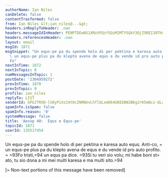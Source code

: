 ```yaml
---
authorName: Ian Niles
canDelete: false
contentTrasformed: false
from: Ian Niles &lt;ian_niles@...&gt;
headers.inReplyToHeader: .nan
headers.messageIdInHeader: PENPTDEwNS1XMzVFQzY5QzM2MTY5QkY3QjI5REI3OThCODQwQHBoeC5nYmw+
headers.referencesHeader: .nan
layout: email
msgId: 1871
msgSnippet: "Un equs-pe pa du spende holo di per pektina e karesa auto equs.  Anti-co,\
  \ un equs-pe plus pa du klepto avena de equs e du vende id pro auto profito.  \u201C\
  Fo"
nextInTime: 1872
nextInTopic: 0
numMessagesInTopic: 1
postDate: '1304959272'
prevInTime: 1870
prevInTopic: 0
profile: ian_niles
replyTo: LIST
senderId: GPGJTRXD-lS0yPiXz24t0cINRNUvLhflbLxmO64GNIbBN2B6g2rK5mBcz-QLa23VzBzum0nb4tsekj_5IFb-1YkomUQctLxO
spamInfo.isSpam: false
spamInfo.reason: '0'
systemMessage: false
title: 'Aesop 40:  Equs e Equs-pe'
topicId: 1871
userId: 135517454
---
```



Un equs-pe pa du spende holo di per pektina e karesa auto equs.  Anti-co, =
un equs-pe plus pa du klepto avena de equs e du vende id pro auto profito. =
 =93Fo tristi,=94 un equs pa dice.  =93Si tu veri sio volu; mi habe boni st=
ato, tu sio dona a mi mei multi karesa e ma multi sito.=94
  		 	   		  

[=
Non-text portions of this message have been removed]


